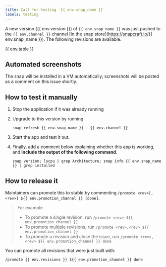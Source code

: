 ```yaml
---
title: Call for testing `{{ env.snap_name }}`
labels: testing
---
```


A new version ({{ env.version }}) of `{{ env.snap_name }}` was just pushed to the `{{ env.channel }}` channel [in the snap store](https://snapcraft.io/{{ env.snap_name }}). The following revisions are available.

{{ env.table }}

## Automated screenshots

The snap will be installed in a VM automatically; screenshots will be posted as a comment on this issue shortly.

## How to test it manually

1. Stop the application if it was already running
1. Upgrade to this version by running

   ```shell
   snap refresh {{ env.snap_name }} --{{ env.channel }}
   ```

1. Start the app and test it out.
1. Finally, add a comment below explaining whether this app is working, and **include the output of the following command**.

   ```shell
   snap version; lscpu | grep Architecture; snap info {{ env.snap_name }} | grep installed
   ```

## How to release it

Maintainers can promote this to stable by commenting `/promote <rev>[,<rev>] ${{ env.promotion_channel }} [done]`.

> For example
>
> - To promote a single revision, run `/promote <rev> ${{ env.promotion_channel }}`
> - To promote multiple revisions, run `/promote <rev>,<rev> ${{ env.promotion_channel }}`
> - To promote a revision and close the issue, run `/promote <rev>,<rev> ${{ env.promotion_channel }} done`

You can promote all revisions that were just built with:

```
/promote {{ env.revisions }} ${{ env.promotion_channel }} done
```
